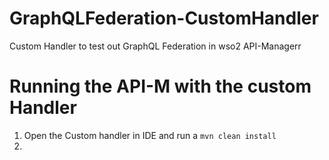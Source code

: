 # GraphQLFederation-CustomHandler
Custom Handler to test out GraphQL Federation in wso2 API-Managerr

# Running the API-M with the custom Handler 

1. Open the Custom handler in IDE and run a ```mvn clean install```
2. <a id='ssFeatures'></a>
